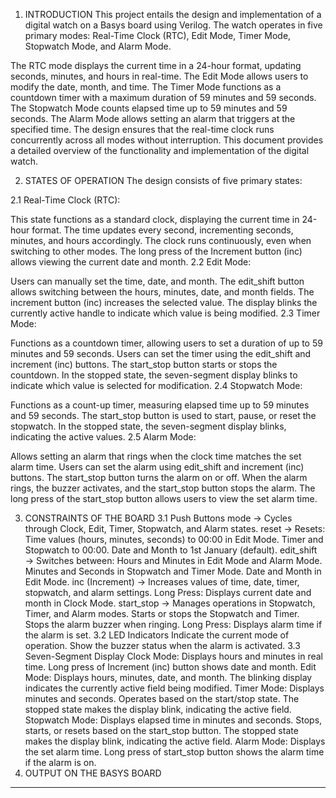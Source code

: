 1. INTRODUCTION
This project entails the design and implementation of a digital watch on a Basys board using Verilog. The watch operates in five primary modes: Real-Time Clock (RTC), Edit Mode, Timer Mode, Stopwatch Mode, and Alarm Mode.

The RTC mode displays the current time in a 24-hour format, updating seconds, minutes, and hours in real-time.
The Edit Mode allows users to modify the date, month, and time.
The Timer Mode functions as a countdown timer with a maximum duration of 59 minutes and 59 seconds.
The Stopwatch Mode counts elapsed time up to 59 minutes and 59 seconds.
The Alarm Mode allows setting an alarm that triggers at the specified time.
The design ensures that the real-time clock runs concurrently across all modes without interruption. This document provides a detailed overview of the functionality and implementation of the digital watch.

2. STATES OF OPERATION
The design consists of five primary states:

2.1 Real-Time Clock (RTC):

This state functions as a standard clock, displaying the current time in 24-hour format.
The time updates every second, incrementing seconds, minutes, and hours accordingly.
The clock runs continuously, even when switching to other modes.
The long press of the Increment button (inc) allows viewing the current date and month.
2.2 Edit Mode:

Users can manually set the time, date, and month.
The edit_shift button allows switching between the hours, minutes, date, and month fields.
The increment button (inc) increases the selected value.
The display blinks the currently active handle to indicate which value is being modified.
2.3 Timer Mode:

Functions as a countdown timer, allowing users to set a duration of up to 59 minutes and 59 seconds.
Users can set the timer using the edit_shift and increment (inc) buttons.
The start_stop button starts or stops the countdown.
In the stopped state, the seven-segment display blinks to indicate which value is selected for modification.
2.4 Stopwatch Mode:

Functions as a count-up timer, measuring elapsed time up to 59 minutes and 59 seconds.
The start_stop button is used to start, pause, or reset the stopwatch.
In the stopped state, the seven-segment display blinks, indicating the active values.
2.5 Alarm Mode:

Allows setting an alarm that rings when the clock time matches the set alarm time.
Users can set the alarm using edit_shift and increment (inc) buttons.
The start_stop button turns the alarm on or off.
When the alarm rings, the buzzer activates, and the start_stop button stops the alarm.
The long press of the start_stop button allows users to view the set alarm time.

3. CONSTRAINTS OF THE BOARD
3.1 Push Buttons
mode → Cycles through Clock, Edit, Timer, Stopwatch, and Alarm states.
reset → Resets:
Time values (hours, minutes, seconds) to 00:00 in Edit Mode.
Timer and Stopwatch to 00:00.
Date and Month to 1st January (default).
edit_shift → Switches between:
Hours and Minutes in Edit Mode and Alarm Mode.
Minutes and Seconds in Stopwatch and Timer Mode.
Date and Month in Edit Mode.
inc (Increment) → Increases values of time, date, timer, stopwatch, and alarm settings.
Long Press: Displays current date and month in Clock Mode.
start_stop → Manages operations in Stopwatch, Timer, and Alarm modes.
Starts or stops the Stopwatch and Timer.
Stops the alarm buzzer when ringing.
Long Press: Displays alarm time if the alarm is set.
3.2 LED Indicators
Indicate the current mode of operation.
Show the buzzer status when the alarm is activated.
3.3 Seven-Segment Display
Clock Mode:
Displays hours and minutes in real time.
Long press of Increment (inc) button shows date and month.
Edit Mode:
Displays hours, minutes, date, and month.
The blinking display indicates the currently active field being modified.
Timer Mode:
Displays minutes and seconds.
Operates based on the start/stop state.
The stopped state makes the display blink, indicating the active field.
Stopwatch Mode:
Displays elapsed time in minutes and seconds.
Stops, starts, or resets based on the start_stop button.
The stopped state makes the display blink, indicating the active field.
Alarm Mode:
Displays the set alarm time.
Long press of start_stop button shows the alarm time if the alarm is on.
5. OUTPUT ON THE BASYS BOARD
--------------------------------------------------------

